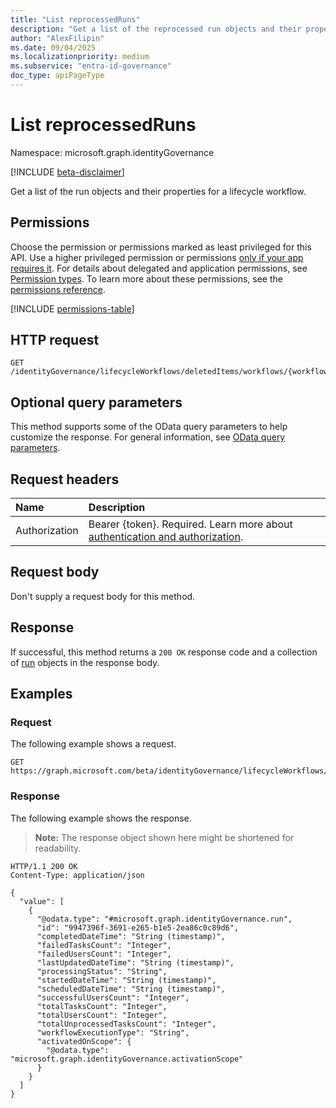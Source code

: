 ```yaml
---
title: "List reprocessedRuns"
description: "Get a list of the reprocessed run objects and their properties for a lifecycle workflow."
author: "AlexFilipin"
ms.date: 09/04/2025
ms.localizationpriority: medium
ms.subservice: "entra-id-governance"
doc_type: apiPageType
---
```


# List reprocessedRuns

Namespace: microsoft.graph.identityGovernance

[!INCLUDE [beta-disclaimer](../../includes/beta-disclaimer.md)]

Get a list of the run objects and their properties for a lifecycle workflow.

## Permissions

Choose the permission or permissions marked as least privileged for this API. Use a higher privileged permission or permissions [only if your app requires it](/graph/permissions-overview#best-practices-for-using-microsoft-graph-permissions). For details about delegated and application permissions, see [Permission types](/graph/permissions-overview#permission-types). To learn more about these permissions, see the [permissions reference](/graph/permissions-reference).

<!-- {
  "blockType": "permissions",
  "name": "identitygovernance-run-list-reprocessedruns-permissions"
}
-->
[!INCLUDE [permissions-table](../includes/permissions/identitygovernance-run-list-reprocessedruns-permissions.md)]

## HTTP request

<!-- {
  "blockType": "ignored"
}
-->
``` http
GET /identityGovernance/lifecycleWorkflows/deletedItems/workflows/{workflowId}/executionScope/{userProcessingResultId}/reprocessedRuns/{runId}/reprocessedRuns
```

## Optional query parameters

This method supports some of the OData query parameters to help customize the response. For general information, see [OData query parameters](/graph/query-parameters).

## Request headers

|Name|Description|
|:---|:---|
|Authorization|Bearer {token}. Required. Learn more about [authentication and authorization](/graph/auth/auth-concepts).|

## Request body

Don't supply a request body for this method.

## Response

If successful, this method returns a `200 OK` response code and a collection of [run](../resources/run.md) objects in the response body.

## Examples

### Request

The following example shows a request.
<!-- {
  "blockType": "request",
  "name": "list_run"
}
-->
``` http
GET https://graph.microsoft.com/beta/identityGovernance/lifecycleWorkflows/deletedItems/workflows/{workflowId}/executionScope/{userProcessingResultId}/reprocessedRuns/{runId}/reprocessedRuns
```


### Response

The following example shows the response.
>**Note:** The response object shown here might be shortened for readability.
<!-- {
  "blockType": "response",
  "truncated": true,
  "@odata.type": "microsoft.graph.identityGovernance.run"
}
-->
``` http
HTTP/1.1 200 OK
Content-Type: application/json

{
  "value": [
    {
      "@odata.type": "#microsoft.graph.identityGovernance.run",
      "id": "9947396f-3691-e265-b1e5-2ea86c0c89d6",
      "completedDateTime": "String (timestamp)",
      "failedTasksCount": "Integer",
      "failedUsersCount": "Integer",
      "lastUpdatedDateTime": "String (timestamp)",
      "processingStatus": "String",
      "startedDateTime": "String (timestamp)",
      "scheduledDateTime": "String (timestamp)",
      "successfulUsersCount": "Integer",
      "totalTasksCount": "Integer",
      "totalUsersCount": "Integer",
      "totalUnprocessedTasksCount": "Integer",
      "workflowExecutionType": "String",
      "activatedOnScope": {
        "@odata.type": "microsoft.graph.identityGovernance.activationScope"
      }
    }
  ]
}
```

